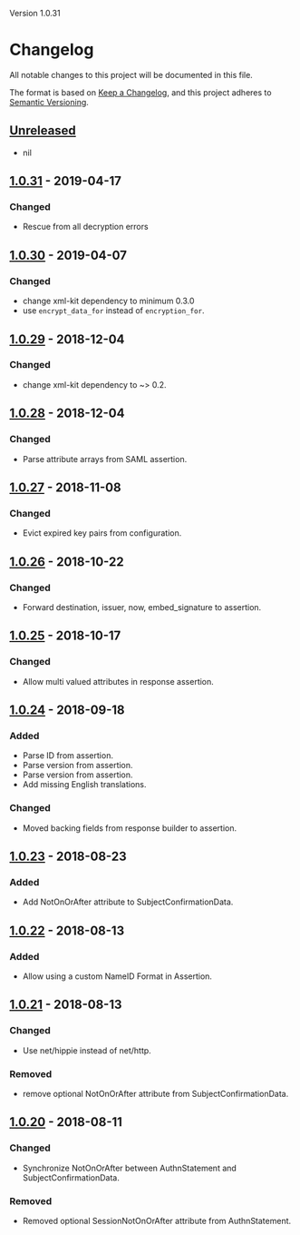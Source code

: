 Version 1.0.31
# Changelog
All notable changes to this project will be documented in this file.

The format is based on [Keep a Changelog](https://keepachangelog.com/en/1.0.0/),
and this project adheres to [Semantic Versioning](https://semver.org/spec/v2.0.0.html).

## [Unreleased]
- nil

## [1.0.31] - 2019-04-17
### Changed
- Rescue from all decryption errors

## [1.0.30] - 2019-04-07
### Changed
- change xml-kit dependency to minimum 0.3.0
- use `encrypt_data_for` instead of `encryption_for`.

## [1.0.29] - 2018-12-04
### Changed
- change xml-kit dependency to ~> 0.2.

## [1.0.28] - 2018-12-04
### Changed
- Parse attribute arrays from SAML assertion.

## [1.0.27] - 2018-11-08
### Changed
- Evict expired key pairs from configuration.

## [1.0.26] - 2018-10-22
### Changed
- Forward destination, issuer, now, embed\_signature to assertion.

## [1.0.25] - 2018-10-17
### Changed
- Allow multi valued attributes in response assertion.

## [1.0.24] - 2018-09-18
### Added
- Parse ID from assertion.
- Parse version from assertion.
- Parse version from assertion.
- Add missing English translations.

### Changed
- Moved backing fields from response builder to assertion.

## [1.0.23] - 2018-08-23
### Added
- Add NotOnOrAfter attribute to SubjectConfirmationData.

## [1.0.22] - 2018-08-13
### Added
- Allow using a custom NameID Format in Assertion.

## [1.0.21] - 2018-08-13
### Changed
- Use net/hippie instead of net/http.

### Removed
- remove optional NotOnOrAfter attribute from SubjectConfirmationData.

## [1.0.20] - 2018-08-11
### Changed
- Synchronize NotOnOrAfter between AuthnStatement and SubjectConfirmationData.

### Removed
- Removed optional SessionNotOnOrAfter attribute from AuthnStatement.

[Unreleased]: https://github.com/saml-kit/saml-kit/compare/v1.0.31...HEAD
[1.0.31]: https://github.com/saml-kit/saml-kit/compare/v1.0.30...v1.0.31
[1.0.30]: https://github.com/saml-kit/saml-kit/compare/v1.0.29...v1.0.30
[1.0.29]: https://github.com/saml-kit/saml-kit/compare/v1.0.28...v1.0.29
[1.0.28]: https://github.com/saml-kit/saml-kit/compare/v1.0.27...v1.0.28
[1.0.27]: https://github.com/saml-kit/saml-kit/compare/v1.0.26...v1.0.27
[1.0.26]: https://github.com/saml-kit/saml-kit/compare/v1.0.25...v1.0.26
[1.0.25]: https://github.com/saml-kit/saml-kit/compare/v1.0.24...v1.0.25
[1.0.24]: https://github.com/saml-kit/saml-kit/compare/v1.0.23...v1.0.24
[1.0.23]: https://github.com/saml-kit/saml-kit/compare/v1.0.22...v1.0.23
[1.0.22]: https://github.com/saml-kit/saml-kit/compare/v1.0.21...v1.0.22
[1.0.21]: https://github.com/saml-kit/saml-kit/compare/v1.0.20...v1.0.21
[1.0.20]: https://github.com/saml-kit/saml-kit/compare/v1.0.19...v1.0.20
[1.0.19]: https://github.com/saml-kit/saml-kit/compare/v1.0.18...v1.0.19
[1.0.18]: https://github.com/saml-kit/saml-kit/compare/v1.0.17...v1.0.18
[1.0.17]: https://github.com/saml-kit/saml-kit/compare/v1.0.16...v1.0.17
[1.0.16]: https://github.com/saml-kit/saml-kit/compare/v1.0.15...v1.0.16
[1.0.15]: https://github.com/saml-kit/saml-kit/compare/v1.0.14...v1.0.15
[1.0.14]: https://github.com/saml-kit/saml-kit/compare/v1.0.13...v1.0.14
[1.0.13]: https://github.com/saml-kit/saml-kit/compare/v1.0.12...v1.0.13
[1.0.12]: https://github.com/saml-kit/saml-kit/compare/v1.0.11...v1.0.12
[1.0.11]: https://github.com/saml-kit/saml-kit/compare/v1.0.10...v1.0.11
[1.0.10]: https://github.com/saml-kit/saml-kit/compare/v1.0.9...v1.0.10
[1.0.9]: https://github.com/saml-kit/saml-kit/compare/v1.0.8...v1.0.9
[1.0.8]: https://github.com/saml-kit/saml-kit/compare/v1.0.7...v1.0.8
[1.0.7]: https://github.com/saml-kit/saml-kit/compare/v1.0.6...v1.0.7
[1.0.6]: https://github.com/saml-kit/saml-kit/compare/v1.0.5...v1.0.6
[1.0.5]: https://github.com/saml-kit/saml-kit/compare/v1.0.4...v1.0.5
[1.0.4]: https://github.com/saml-kit/saml-kit/compare/v1.0.3...v1.0.4
[1.0.3]: https://github.com/saml-kit/saml-kit/compare/v1.0.2...v1.0.3
[1.0.2]: https://github.com/saml-kit/saml-kit/compare/v1.0.1...v1.0.2
[1.0.1]: https://github.com/saml-kit/saml-kit/compare/v1.0.0...v1.0.1
[1.0.0]: https://github.com/saml-kit/saml-kit/compare/v0.3.6...v1.0.0
[0.3.6]: https://github.com/saml-kit/saml-kit/compare/v0.3.5...v0.3.6
[0.3.5]: https://github.com/saml-kit/saml-kit/compare/v0.3.4...v0.3.5
[0.3.4]: https://github.com/saml-kit/saml-kit/compare/v0.3.3...v0.3.4
[0.3.3]: https://github.com/saml-kit/saml-kit/compare/v0.3.2...v0.3.3
[0.3.2]: https://github.com/saml-kit/saml-kit/compare/v0.3.1...v0.3.2
[0.3.1]: https://github.com/saml-kit/saml-kit/compare/v0.3.0...v0.3.1
[0.3.0]: https://github.com/saml-kit/saml-kit/compare/v0.2.18...v0.3.0
[0.2.18]: https://github.com/saml-kit/saml-kit/compare/v0.2.17...v0.2.18
[0.2.17]: https://github.com/saml-kit/saml-kit/compare/v0.2.16...v0.2.17
[0.2.16]: https://github.com/saml-kit/saml-kit/compare/v0.2.15...v0.2.16
[0.2.15]: https://github.com/saml-kit/saml-kit/compare/v0.2.14...v0.2.15
[0.2.14]: https://github.com/saml-kit/saml-kit/compare/v0.2.13...v0.2.14
[0.2.13]: https://github.com/saml-kit/saml-kit/compare/v0.2.12...v0.2.13
[0.2.12]: https://github.com/saml-kit/saml-kit/compare/v0.2.11...v0.2.12
[0.2.11]: https://github.com/saml-kit/saml-kit/compare/v0.2.10...v0.2.11
[0.2.10]: https://github.com/saml-kit/saml-kit/compare/v0.2.9...v0.2.10
[0.2.9]: https://github.com/saml-kit/saml-kit/compare/v0.2.8...v0.2.9
[0.2.8]: https://github.com/saml-kit/saml-kit/compare/v0.2.7...v0.2.8
[0.2.7]: https://github.com/saml-kit/saml-kit/compare/v0.2.6...v0.2.7
[0.2.6]: https://github.com/saml-kit/saml-kit/compare/v0.2.5...v0.2.6
[0.2.5]: https://github.com/saml-kit/saml-kit/compare/v0.2.4...v0.2.5
[0.2.4]: https://github.com/saml-kit/saml-kit/compare/v0.2.3...v0.2.4
[0.2.3]: https://github.com/saml-kit/saml-kit/compare/v0.2.2...v0.2.3
[0.2.2]: https://github.com/saml-kit/saml-kit/compare/v0.2.1...v0.2.2
[0.2.1]: https://github.com/saml-kit/saml-kit/compare/v0.1.0...v0.2.1
